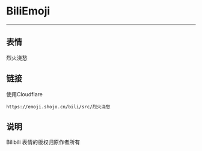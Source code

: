 # BiliEmoji
---
## 表情
烈火浇愁
## 链接
使用Cloudflare
```
https://emoji.shojo.cn/bili/src/烈火浇愁
```
## 说明
Bilibili 表情的版权归原作者所有
